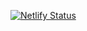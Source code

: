 [![Netlify Status](https://api.netlify.com/api/v1/badges/632817d2-80dc-4c3f-9c32-342adc4521ac/deploy-status)](https://app.netlify.com/sites/projetosaolourenco/deploys)
